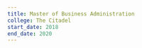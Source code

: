 ```yaml
---
title: Master of Business Administration
college: The Citadel
start_date: 2018
end_date: 2020
---
```

